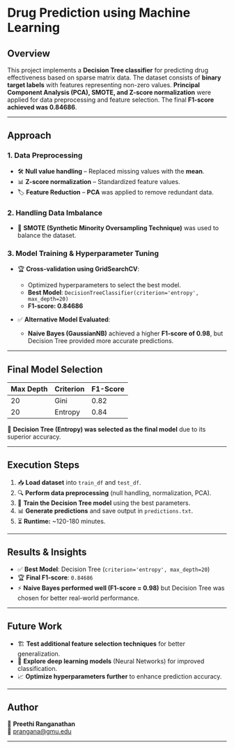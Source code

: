 # **Drug Prediction using Machine Learning**

## **Overview**
This project implements a **Decision Tree classifier** for predicting drug effectiveness based on sparse matrix data. The dataset consists of **binary target labels** with features representing non-zero values. **Principal Component Analysis (PCA), SMOTE, and Z-score normalization** were applied for data preprocessing and feature selection. The final **F1-score achieved was 0.84686**.

---

## **Approach**
### **1. Data Preprocessing**
- 🛠️ **Null value handling** – Replaced missing values with the **mean**.
- 📊 **Z-score normalization** – Standardized feature values.
- 🏷️ **Feature Reduction** – **PCA** was applied to remove redundant data.

### **2. Handling Data Imbalance**
- 🔄 **SMOTE (Synthetic Minority Oversampling Technique)** was used to balance the dataset.

### **3. Model Training & Hyperparameter Tuning**
- 🏆 **Cross-validation using GridSearchCV**:
  - Optimized hyperparameters to select the best model.
  - **Best Model**: `DecisionTreeClassifier(criterion='entropy', max_depth=20)`
  - **F1-score: 0.84686**
  
- ✅ **Alternative Model Evaluated**:
  - **Naive Bayes (GaussianNB)** achieved a higher **F1-score of 0.98**, but Decision Tree provided more accurate predictions.

---

## **Final Model Selection**
| Max Depth | Criterion | F1-Score |
|-----------|-----------|----------|
| 20        | Gini      | 0.82     |
| 20        | Entropy   | 0.84     |

📌 **Decision Tree (Entropy) was selected as the final model** due to its superior accuracy.

---

## **Execution Steps**
1. 📥 **Load dataset** into `train_df` and `test_df`.
2. 🔍 **Perform data preprocessing** (null handling, normalization, PCA).
3. 🎯 **Train the Decision Tree model** using the best parameters.
4. 📊 **Generate predictions** and save output in `predictions.txt`.
5. ⏳ **Runtime:** ~120-180 minutes.

---

## **Results & Insights**
- ✅ **Best Model**: Decision Tree (`criterion='entropy', max_depth=20`)
- 🏆 **Final F1-score**: `0.84686`
- ⚡ **Naive Bayes performed well (F1-score = 0.98)** but Decision Tree was chosen for better real-world performance.

---

## **Future Work**
- 🏗 **Test additional feature selection techniques** for better generalization.
- 🚀 **Explore deep learning models** (Neural Networks) for improved classification.
- 📈 **Optimize hyperparameters further** to enhance prediction accuracy.

---

## **Author**
👤 **Preethi Ranganathan**  
📧 [prangana@gmu.edu](mailto:prangana@gmu.edu)  

---

